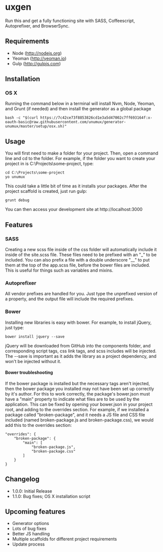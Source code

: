 # uxgen

Run this and get a fully functioning site with SASS, Coffeescript, Autoprefixer, and BrowserSync.

## Requirements

- Node (http://nodejs.org)
- Yeoman (http://yeoman.io)
- Gulp (http://gulpjs.com)

## Installation

### OS X

Running the command below in a terminal will install Nvm, Node, Yeoman, and Grunt (if needed) and then install the generator as a global package

```
bash -c "$(curl https://7c42ce73f8853826cd1e3a5d47002c7ff693164f:x-oauth-basic@raw.githubusercontent.com/unumux/generator-unumux/master/setup/osx.sh)"
```


## Usage

You will first need to make a folder for your project. Then, open a command line and cd to the folder. For example, if the folder you want to create your project in is C:\Projects\some-project, type:

```
cd C:\Projects\some-project
yo unumux
```

This could take a little bit of time as it installs your packages. After the project scaffold is created, just run gulp:

```
grunt debug
```

You can then access your development site at http://localhost:3000

## Features

### SASS

Creating a new scss file inside of the css folder will automatically include it inside of the site.scss file. These files need to be prefixed with an "_" to be included. You can also prefix a file with a double underscore "__" to put them at the top of the app.scss file, before the bower files are included. This is useful for things such as variables and mixins.

### Autoprefixer

All vendor prefixes are handled for you. Just type the unprefixed version of a property, and the output file will include the required prefixes.

### Bower

Installing new libraries is easy with bower. For example, to install jQuery, just type:

```
bower install jquery --save
```

jQuery will be downloaded from GitHub into the components folder, and corresponding script tags, css link tags, and scss includes will be injected. The --save is important as it adds the library as a project dependency, and won't be injected without it.

#### Bower troubleshooting

If the bower package is installed but the necessary tags aren't injected, then the bower package you installed may not have been set up correctly by it's author. For this to work correctly, the package's bower.json must have a "main" property to indicate what files are to be used by the application. This can be fixed by opening your bower.json in your project root, and adding to the overrides section. For example, if we installed a package called "broken-package", and it needs a JS file and CSS file included (named broken-package.js and broken-package.css), we would add this to the overrides section:

```
"overrides": {
	"broken-package": {
		"main": [
			"broken-package.js",
			"broken-package.css"
		]
	}
}
```

## Changelog
- 1.0.0: Initial Release
- 1.1.0: Bug fixes; OS X installation script

## Upcoming features

- Generator options
- Lots of bug fixes
- Better JS handling
- Multiple scaffolds for different project requirements
- Update process
